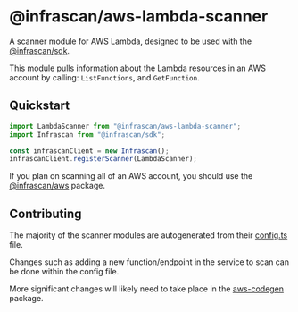 # @infrascan/aws-lambda-scanner

A scanner module for AWS Lambda, designed to be used with the [@infrascan/sdk](../../packages/sdk).

This module pulls information about the Lambda resources in an AWS account by calling: `ListFunctions`, and `GetFunction`.

## Quickstart

```javascript
import LambdaScanner from "@infrascan/aws-lambda-scanner";
import Infrascan from "@infrascan/sdk";

const infrascanClient = new Infrascan();
infrascanClient.registerScanner(LambdaScanner);
```

If you plan on scanning all of an AWS account, you should use the [@infrascan/aws](../../packages/aws) package.

## Contributing

The majority of the scanner modules are autogenerated from their [config.ts](./config.ts) file.

Changes such as adding a new function/endpoint in the service to scan can be done within the config file.

More significant changes will likely need to take place in the [aws-codegen](../codegen) package.
